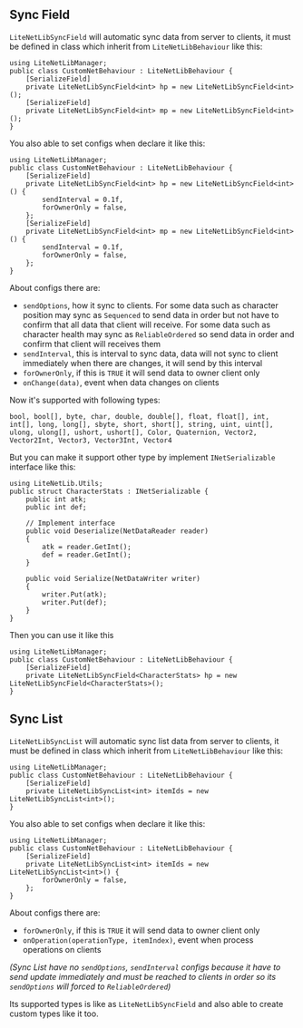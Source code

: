 ## Sync Field

`LiteNetLibSyncField` will automatic sync data from server to clients, it must be defined in class which inherit from `LiteNetLibBehaviour` like this:

```
using LiteNetLibManager;
public class CustomNetBehaviour : LiteNetLibBehaviour {
    [SerializeField]
    private LiteNetLibSyncField<int> hp = new LiteNetLibSyncField<int>();
    [SerializeField]
    private LiteNetLibSyncField<int> mp = new LiteNetLibSyncField<int>();
}
```

You also able to set configs when declare it like this:

```
using LiteNetLibManager;
public class CustomNetBehaviour : LiteNetLibBehaviour {
    [SerializeField]
    private LiteNetLibSyncField<int> hp = new LiteNetLibSyncField<int>() { 
        sendInterval = 0.1f,
        forOwnerOnly = false,
    };
    [SerializeField]
    private LiteNetLibSyncField<int> mp = new LiteNetLibSyncField<int>() { 
        sendInterval = 0.1f,
        forOwnerOnly = false,
    };
}
```

About configs there are:

- `sendOptions`, how it sync to clients. For some data such as character position may sync as `Sequenced` to send data in order but not have to confirm that all data that client will receive. For some data such as character health may sync as `ReliableOrdered` so send data in order and confirm that client will receives them
- `sendInterval`, this is interval to sync data, data will not sync to client immediately when there are changes, it will send by this interval
- `forOwnerOnly`, if this is `TRUE` it will send data to owner client only
- `onChange(data)`, event when data changes on clients


Now it's supported with following types:

```
bool, bool[], byte, char, double, double[], float, float[], int, int[], long, long[], sbyte, short, short[], string, uint, uint[], ulong, ulong[], ushort, ushort[], Color, Quaternion, Vector2, Vector2Int, Vector3, Vector3Int, Vector4
```

But you can make it support other type by implement `INetSerializable` interface like this:

```
using LiteNetLib.Utils;
public struct CharacterStats : INetSerializable {
    public int atk;
    public int def;

    // Implement interface
    public void Deserialize(NetDataReader reader)
    {
        atk = reader.GetInt();
        def = reader.GetInt();
    }

    public void Serialize(NetDataWriter writer)
    {
        writer.Put(atk);
        writer.Put(def);
    }
}
```

Then you can use it like this

```
using LiteNetLibManager;
public class CustomNetBehaviour : LiteNetLibBehaviour {
    [SerializeField]
    private LiteNetLibSyncField<CharacterStats> hp = new LiteNetLibSyncField<CharacterStats>();
}
```

## Sync List

`LiteNetLibSyncList` will automatic sync list data from server to clients, it must be defined in class which inherit from `LiteNetLibBehaviour` like this:

```
using LiteNetLibManager;
public class CustomNetBehaviour : LiteNetLibBehaviour {
    [SerializeField]
    private LiteNetLibSyncList<int> itemIds = new LiteNetLibSyncList<int>();
}
```

You also able to set configs when declare it like this:

```
using LiteNetLibManager;
public class CustomNetBehaviour : LiteNetLibBehaviour {
    [SerializeField]
    private LiteNetLibSyncList<int> itemIds = new LiteNetLibSyncList<int>() { 
        forOwnerOnly = false,
    };
}
```

About configs there are:

- `forOwnerOnly`, if this is `TRUE` it will send data to owner client only
- `onOperation(operationType, itemIndex)`, event when process operations on clients

*(Sync List have no `sendOptions`, `sendInterval` configs because it have to send update immediately and must be reached to clients in order so its `sendOptions` will forced to `ReliableOrdered`)*

Its supported types is like as `LiteNetLibSyncField` and also able to create custom types like it too.